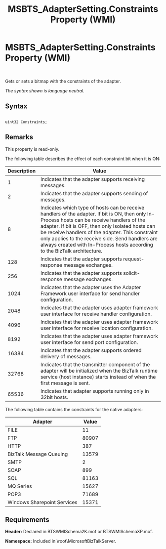 ﻿---
title: MSBTS_AdapterSetting.Constraints Property (WMI)
TOCTitle: MSBTS_AdapterSetting.Constraints Property (WMI)
ms:assetid: 13dc7518-34d3-4e67-abfa-dd7151cc1537
ms:mtpsurl: https://msdn.microsoft.com/en-us/library/Aa547628(v=BTS.80)
ms:contentKeyID: 51526355
ms.date: 08/30/2017
mtps_version: v=BTS.80
---

# MSBTS\_AdapterSetting.Constraints Property (WMI)

 

Gets or sets a bitmap with the constraints of the adapter.

*The syntax shown is language neutral.*

## Syntax

``` 
  
uint32 Constraints;  
```

## Remarks

This property is read-only.

The following table describes the effect of each constraint bit when it is ON:

<table>
<thead>
<tr class="header">
<th>Description</th>
<th>Value</th>
</tr>
</thead>
<tbody>
<tr class="odd">
<td>1</td>
<td>Indicates that the adapter supports receiving messages.</td>
</tr>
<tr class="even">
<td>2</td>
<td>Indicates that the adapter supports sending of messages.</td>
</tr>
<tr class="odd">
<td>8</td>
<td>Indicates which type of hosts can be receive handlers of the adapter. If bit is ON, then only In-Process hosts can be receive handlers of the adapter. If bit is OFF, then only Isolated hosts can be receive handlers of the adapter. This constraint only applies to the receive side. Send handlers are always created with In-Process hosts according to the BizTalk architecture.</td>
</tr>
<tr class="even">
<td>128</td>
<td>Indicates that the adapter supports request-response message exchanges.</td>
</tr>
<tr class="odd">
<td>256</td>
<td>Indicates that the adapter supports solicit-response message exchanges.</td>
</tr>
<tr class="even">
<td>1024</td>
<td>Indicates that the adapter uses the Adapter Framework user interface for send handler configuration.</td>
</tr>
<tr class="odd">
<td>2048</td>
<td>Indicates that the adapter uses adapter framework user interface for receive handler configuration.</td>
</tr>
<tr class="even">
<td>4096</td>
<td>Indicates that the adapter uses adapter framework user interface for receive location configuration.</td>
</tr>
<tr class="odd">
<td>8192</td>
<td>Indicates that the adapter uses adapter framework user interface for send port configuration.</td>
</tr>
<tr class="even">
<td>16384</td>
<td>Indicates that the adapter supports ordered delivery of messages.</td>
</tr>
<tr class="odd">
<td>32768</td>
<td>Indicates that the transmitter component of the adapter will be initialized when the BizTalk runtime service (host instance) starts instead of when the first message is sent.</td>
</tr>
<tr class="even">
<td>65536</td>
<td>Indicates that adapter supports running only in 32bit hosts.</td>
</tr>
</tbody>
</table>


The following table contains the constraints for the native adapters:

<table>
<thead>
<tr class="header">
<th>Adapter</th>
<th>Value</th>
</tr>
</thead>
<tbody>
<tr class="odd">
<td>FILE</td>
<td>11</td>
</tr>
<tr class="even">
<td>FTP</td>
<td>80907</td>
</tr>
<tr class="odd">
<td>HTTP</td>
<td>387</td>
</tr>
<tr class="even">
<td>BizTalk Message Queuing</td>
<td>13579</td>
</tr>
<tr class="odd">
<td>SMTP</td>
<td>2</td>
</tr>
<tr class="even">
<td>SOAP</td>
<td>899</td>
</tr>
<tr class="odd">
<td>SQL</td>
<td>81163</td>
</tr>
<tr class="even">
<td>MQ Series</td>
<td>15627</td>
</tr>
<tr class="odd">
<td>POP3</td>
<td>71689</td>
</tr>
<tr class="even">
<td>Windows Sharepoint Services</td>
<td>15371</td>
</tr>
</tbody>
</table>


## Requirements

**Header:** Declared in BTSWMISchema2K.mof or BTSWMISchemaXP.mof.

**Namespace:** Included in \\root\\MicrosoftBizTalkServer.

